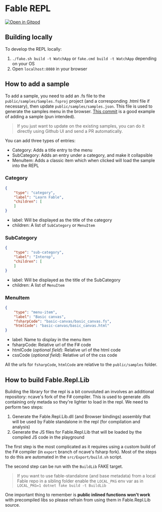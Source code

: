 # Fable REPL

[![Open in Gitpod](https://gitpod.io/button/open-in-gitpod.svg)](https://gitpod.io/#https://github.com/fable-compiler/repl)

## Building locally

To develop the REPL locally:

1. `./fake.sh build -t WatchApp` or `fake.cmd build -t WatchApp` depending on your OS
2. Open `localhost:8080` in your browser

## How to add a sample

To add a sample, you need to add an .fs file to the `public/samples/Samples.fsproj` project (and a corresponding .html file if necessary), then update `public/samples/samples.json`. This file is used to generate the samples menu in the browser. [This commit](https://github.com/fable-compiler/repl2/commit/860243166459e10e47919815dffcc94ddbbd73b7) is a good example of adding a sample (pun intended).

> If you just want to update on the existing samples, you can do it directly using Github UI and send a PR automatically.

You can add three types of entries:

- Category: Adds a title entry to the menu
- SubCategory: Adds an entry under a category, and make it collapsible
- MenuItem: Adds a classic item which when clicked will load the sample into the REPL

### Category

```json
{
    "type": "category",
    "label": "Learn Fable",
    "children": [
    ]
}
```

- label: Will be displayed as the title of the category
- children: A list of `SubCategory` or `MenuItem`

### SubCategory

```json
{
    "type": "sub-category",
    "label": "Interop",
    "children": [
    ]
}
```

- label: Will be displayed as the title of the SubCategory
- children: A list of `MenuItem`

### MenuItem

```json
{
    "type": "menu-item",
    "label": "Basic canvas",
    "fsharpCode": "basic-canvas/basic_canvas.fs",
    "htmlCode": "basic-canvas/basic_canvas.html"
}
```

- label: Name to display in the menu item
- fsharpCode: Relative url of the F# code
- htmlCode (*optional field*): Relative url of the html code
- cssCode (*optional field*): Relative url of the css code

All the urls for `fsharpCode`, `htmlCode` are relative to the `public/samples` folder.

## How to build Fable.Repl.Lib

Building the library for the repl is a bit convoluted an involves an additional repository: ncave's fork of the F# compiler. This is used to generate .dlls containing only metada so they're lighter to load in the repl. We need to perform two steps:

1. Generate the Fable.Repl.Lib.dll (and Browser bindings) assembly that will be used by Fable standalone in the repl (for compilation and analysis)
2. Generate the JS files for Fable.Repl.Lib that will be loaded by the compiled JS code in the playground

The first step is the most complicated as it requires using a custom build of the F# compiler (in `export` branch of ncave's fsharp fork). Most of the steps to do this are automated in the `src/Export/build.sh` script.

The second step can be run with the `BuildLib` FAKE target.

> If you want to use fable-standalone (and base metadata) from a local Fable repo in a sibling folder enable the `LOCAL_PKG` env var as in `LOCAL_PKG=1 dotnet fake build -t BuildLib`

One important thing to remember is **public inlined functions won't work** with precompiled libs so please refrain from using them in Fable.Repl.Lib source.